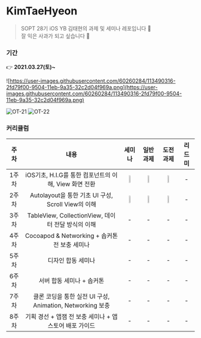# KimTaeHyeon

> SOPT 28기 iOS YB 김태현의 과제 및 세미나 레포입니다 🍏 <br> 잘 익은 사과가 되고 싶습니다 🍎

### 기간

👉 **2021.03.27(토)~** 

![https://user-images.githubusercontent.com/60260284/113490316-2fd79f00-9504-11eb-9a35-32c2d04f969a.png](https://user-images.githubusercontent.com/60260284/113490316-2fd79f00-9504-11eb-9a35-32c2d04f969a.png)

![OT-21](https://user-images.githubusercontent.com/61109660/115689313-ebb71c00-a396-11eb-911c-8462b69c17a5.png)
![OT-22](https://user-images.githubusercontent.com/61109660/115690270-da224400-a397-11eb-9b33-38b6aeff7511.png)

### 커리큘럼
| 주차 | 내용 | 세미나 |일반과제 | 도전과제 | 리드미 |
| :------: | :--------------: |  :---: |:-:|:-:|:-:|
| 1주차 | iOS기초, H.I.G를 통한 컴포넌트의 이해, View 화면 전환 | <img src="https://user-images.githubusercontent.com/61109660/115692676-2a020a80-a39a-11eb-9ade-9a8fae2ba393.png" width="25%"> | <img src="https://user-images.githubusercontent.com/61109660/115692676-2a020a80-a39a-11eb-9ade-9a8fae2ba393.png" width="25%"> | <img src="https://user-images.githubusercontent.com/61109660/115691630-32a61100-a399-11eb-86f8-f6e5eb329b00.gif" width="25%"> | - |
| 2주차 | Autolayout을 통한 기초 UI 구성, Scroll View의 이해 | <img src="https://user-images.githubusercontent.com/61109660/115692676-2a020a80-a39a-11eb-9ade-9a8fae2ba393.png" width="25%"> |<img src="https://user-images.githubusercontent.com/61109660/115692676-2a020a80-a39a-11eb-9ade-9a8fae2ba393.png" width="25%">| <img src="https://user-images.githubusercontent.com/61109660/115691630-32a61100-a399-11eb-86f8-f6e5eb329b00.gif" width="25%"> | - |
| 3주차 | TableView, CollectionView, 데이터 전달 방식의 이해 | - | - | - | - |
| 4주차 | Cocoapod & Networking + 솝커톤 전 보충 세미나 | - | - | - | - | 
| 5주차 | 디자인 합동 세미나 | - | - |- | - | 
| 6주차 | 서버 합동 세미나 + 솝커톤 | - | - |- | - | 
| 7주차 | 클론 코딩을 통한 실전 UI 구성, Animation, Networking 보충 | - | - |- | - | 
| 8주차 | 기획 경선 + 앱잼 전 보충 세미나 + 앱스토어 배포 가이드 | - | - |- | - | 
